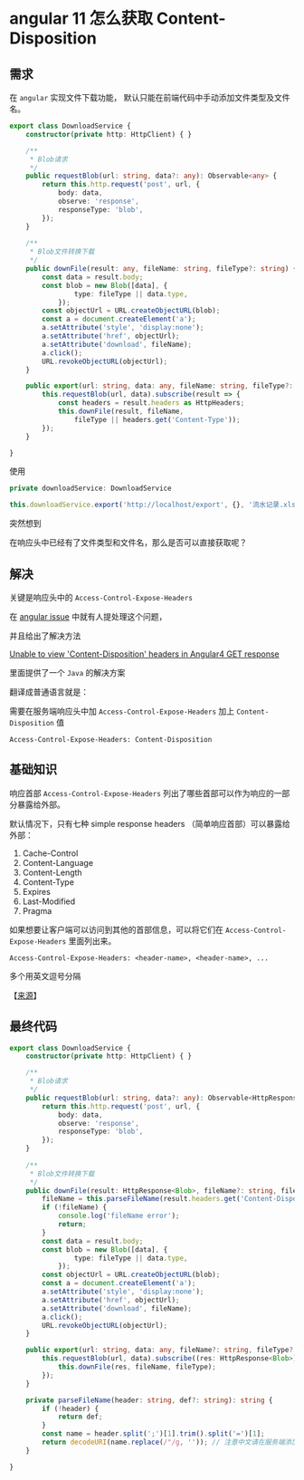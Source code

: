 # angular 11 怎么获取 Content-Disposition

## 需求

在 `angular` 实现文件下载功能， 默认只能在前端代码中手动添加文件类型及文件名。

```ts
export class DownloadService {
    constructor(private http: HttpClient) { }

    /**
     * Blob请求
     */
    public requestBlob(url: string, data?: any): Observable<any> {
        return this.http.request('post', url, {
            body: data,
            observe: 'response',
            responseType: 'blob',
        });
    }
    
    /**
     * Blob文件转换下载
     */
    public downFile(result: any, fileName: string, fileType?: string) {
        const data = result.body;
        const blob = new Blob([data], {
                type: fileType || data.type,
            });
        const objectUrl = URL.createObjectURL(blob);
        const a = document.createElement('a');
        a.setAttribute('style', 'display:none');
        a.setAttribute('href', objectUrl);
        a.setAttribute('download', fileName);
        a.click();
        URL.revokeObjectURL(objectUrl);
    }

    public export(url: string, data: any, fileName: string, fileType?: any) {
        this.requestBlob(url, data).subscribe(result => {
            const headers = result.headers as HttpHeaders;
            this.downFile(result, fileName,
                fileType || headers.get('Content-Type'));
        });
    }

}
```


使用

```ts
private downloadService: DownloadService

this.downloadService.export('http://localhost/export', {}, '流水记录.xlsx');

```

突然想到

在响应头中已经有了文件类型和文件名，那么是否可以直接获取呢？


## 解决

关键是响应头中的 `Access-Control-Expose-Headers`

在 [angular issue](https://github.com/angular/angular/issues/37836) 中就有人提处理这个问题，

并且给出了解决方法

[Unable to view 'Content-Disposition' headers in Angular4 GET response](https://stackoverflow.com/questions/45892875/unable-to-view-content-disposition-headers-in-angular4-get-response)

里面提供了一个 `Java` 的解决方案

翻译成普通语言就是：

需要在服务端响应头中加 `Access-Control-Expose-Headers` 加上 `Content-Disposition` 值

```
Access-Control-Expose-Headers: Content-Disposition
```

## 基础知识

响应首部 `Access-Control-Expose-Headers` 列出了哪些首部可以作为响应的一部分暴露给外部。

默认情况下，只有七种 simple response headers （简单响应首部）可以暴露给外部：

1. Cache-Control
2. Content-Language
3. Content-Length
4. Content-Type
5. Expires
6. Last-Modified
7. Pragma

如果想要让客户端可以访问到其他的首部信息，可以将它们在 `Access-Control-Expose-Headers` 里面列出来。

```
Access-Control-Expose-Headers: <header-name>, <header-name>, ...
```

多个用英文逗号分隔

【[来源](https://developer.mozilla.org/zh-CN/docs/Web/HTTP/Headers/Access-Control-Expose-Headers)】

## 最终代码

```ts
export class DownloadService {
    constructor(private http: HttpClient) { }

    /**
     * Blob请求
     */
    public requestBlob(url: string, data?: any): Observable<HttpResponse<Blob>> {
        return this.http.request('post', url, {
            body: data,
            observe: 'response',
            responseType: 'blob',
        });
    }
    
    /**
     * Blob文件转换下载
     */
    public downFile(result: HttpResponse<Blob>, fileName?: string, fileType?: string) {
        fileName = this.parseFileName(result.headers.get('Content-Disposition'), fileName);
        if (!fileName) {
            console.log('fileName error');
            return;
        }
        const data = result.body;
        const blob = new Blob([data], {
                type: fileType || data.type,
            });
        const objectUrl = URL.createObjectURL(blob);
        const a = document.createElement('a');
        a.setAttribute('style', 'display:none');
        a.setAttribute('href', objectUrl);
        a.setAttribute('download', fileName);
        a.click();
        URL.revokeObjectURL(objectUrl);
    }

    public export(url: string, data: any, fileName?: string, fileType?: any) {
        this.requestBlob(url, data).subscribe((res: HttpResponse<Blob>) => {
            this.downFile(res, fileName, fileType);
        });
    }

    private parseFileName(header: string, def?: string): string {
        if (!header) {
            return def;
        }
        const name = header.split(';')[1].trim().split('=')[1];
        return decodeURI(name.replace(/"/g, '')); // 注意中文请在服务端添加url编码
    }

}
```